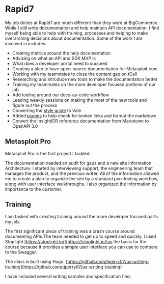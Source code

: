# Rapid7

My job duties at Rapid7 are much different than they were at BigCommerce. While I still write documentation and help maintain API documentation, I find myself being able to help with training, processes and helping to make overarching decisions about documentation. Some of the work I am involved in includes:

-   Creating metrics around the help documentation
-   Advising on what an API and SDK MVP is
-   What does a developer portal need to succeed
-   Creating a plan to have open-source documentation for Metasploit.com
-   Working with my teammates to close the content gap on tCell
-   Researching and introduce new tools to make the documentation better
-   Training my teammates on the more developer focused portions of our job
-   Add tooling around our docs-as-code workflow
-   Leading weekly sessions on making the most of the new tools and figure out the process
-   Converting the [style guide](https://github.com/tjperry07/ux-writing-linter-r7-old) to Vale
-   Added [plugins](https://tatianaperry.com/current-writing-setup-june-2020) to help check for broken links and format the markdown
-   Convert the InsightIDR reference documentation from Markdown to OpenAPI 3.0

## Metasploit Pro

Metasploit Pro is the first project I tackled.

The documentation needed an audit for gaps and a new site Information Architecture. I started by interviewing support, the engineering team that manages the product, and the previous writer. All of the information allowed me to create a plan to organize the site by a standard pen-testing workflow, along with user interface walkthroughs. I also organized the information by importance to the customer.

## Training

I am tasked with creating training around the more developer focused parts my job. 

The first significant piece of training was a crash course around documenting APIs.The team needed to get up to speed and quickly. I used Stoplight [https://stoplight.io/](https://stoplight.io/)as the basis for the course because it provides a simple user interface you can use to compare to the Swagger.

The class is built using Hugo. [https://github.com/tjperry07/ux-writing-training](https://github.com/tjperry07/ux-writing-training)

I have included several writing samples and specification files.